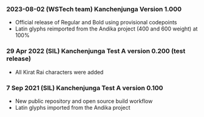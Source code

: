 
### 2023-08-02 (WSTech team) Kanchenjunga Version 1.000 
- Official release of Regular and Bold using provisional codepoints
- Latin glyphs reimported from the Andika project (400 and 600 weight) at 100%

### 29 Apr 2022 (SIL) Kanchenjunga Test A version 0.200 (test release)
- All Kirat Rai characters were added

### 7 Sep 2021 (SIL) Kanchenjunga Test A version 0.100
- New public repository and open source build workflow
- Latin glyphs imported from the Andika project

